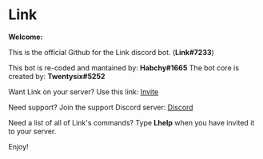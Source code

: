 # Link

**Welcome:**

This is the official Github for the Link discord bot. (**Link#7233**)


This bot is re-coded and mantained by: **Habchy#1665**
The bot core is created by: **Twentysix#5252**

Want Link on your server? Use this link: [Invite](http://bit.ly/LinkBotInvite)

Need support? Join the support Discord server: [Discord](https://discord.gg/FNNNgqb)

Need a list of all of Link's commands? Type **Lhelp** when you have invited it to your server.

Enjoy!


